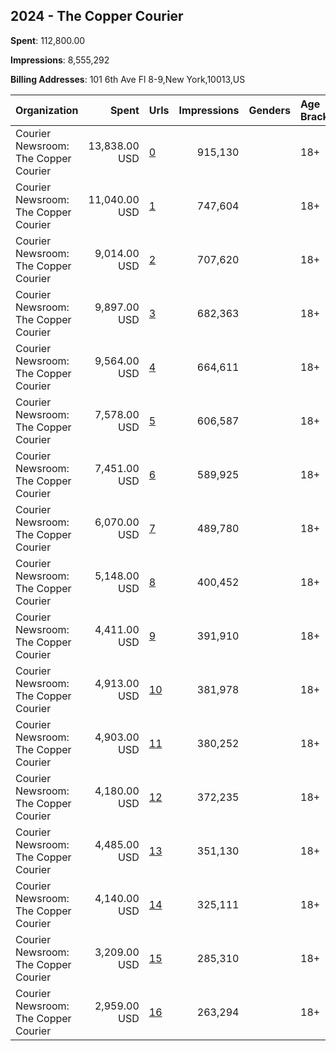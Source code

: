 ## 2024 - The Copper Courier 
**Spent**: 112,800.00

**Impressions**: 8,555,292

**Billing Addresses**: 101 6th Ave Fl 8-9,New York,10013,US

|Organization|Spent|Urls|Impressions|Genders|Age Brackets|Country Codes|
|:---|---:|:---|---:|:---|:---|:---|
|Courier Newsroom: The Copper Courier|13,838.00 USD|[0](https://www.snap.com/political-ads/asset/cd353ed06b6751ac3e2e686a929804d12d652f5da160bf6c13efed9659ec9232?mediaType=mp4)|915,130||18+|united states|
|Courier Newsroom: The Copper Courier|11,040.00 USD|[1](https://www.snap.com/political-ads/asset/c023648c7648f3aa83b86919741be32c028711d0132404fef91da1e7021d086d?mediaType=mp4)|747,604||18+|united states|
|Courier Newsroom: The Copper Courier|9,014.00 USD|[2](https://www.snap.com/political-ads/asset/8352f10e100f61c9bf34b488a54f8cb4127457aaed8cb158a076b11bc8b4e044?mediaType=mp4)|707,620||18+|united states|
|Courier Newsroom: The Copper Courier|9,897.00 USD|[3](https://www.snap.com/political-ads/asset/4594b9fdd834f9b53faf6f94e1dc035263c1b7292d09b5dda843575d7e2b650e?mediaType=mp4)|682,363||18+|united states|
|Courier Newsroom: The Copper Courier|9,564.00 USD|[4](https://www.snap.com/political-ads/asset/ccc23891f4fdbe54b944711d8644bc86135154531cc8305c17e66487ce7b7f5b?mediaType=mp4)|664,611||18+|united states|
|Courier Newsroom: The Copper Courier|7,578.00 USD|[5](https://www.snap.com/political-ads/asset/36ef4095fc0d1052cbf58e60e87634bf77c053361eb77d0624176061fe3cc8f0?mediaType=mp4)|606,587||18+|united states|
|Courier Newsroom: The Copper Courier|7,451.00 USD|[6](https://www.snap.com/political-ads/asset/375c6557045a39cebf575317c1c4979bab174c30c4847426157d637cf641b853?mediaType=mp4)|589,925||18+|united states|
|Courier Newsroom: The Copper Courier|6,070.00 USD|[7](https://www.snap.com/political-ads/asset/64ebd46d7bf997b95f2096ca1c1cb931e9eb4e85babe7ebc662697ee9fe65fd8?mediaType=mp4)|489,780||18+|united states|
|Courier Newsroom: The Copper Courier|5,148.00 USD|[8](https://www.snap.com/political-ads/asset/f74a39a08c18fffd9b0c635a95a058117068c306dce482c4c44368180e6e3139?mediaType=mp4)|400,452||18+|united states|
|Courier Newsroom: The Copper Courier|4,411.00 USD|[9](https://www.snap.com/political-ads/asset/ac00cf6737cb298b589ab60c48640fd9ac1525f33881ed091a577258bd3eceb4?mediaType=mp4)|391,910||18+|united states|
|Courier Newsroom: The Copper Courier|4,913.00 USD|[10](https://www.snap.com/political-ads/asset/b115b00098c7ebc9ab66444269068bddf8524c9883a8cb146ea4e891ab27a17b?mediaType=mp4)|381,978||18+|united states|
|Courier Newsroom: The Copper Courier|4,903.00 USD|[11](https://www.snap.com/political-ads/asset/7eef349d8766b753b3b7590f51ddf74077e89c78d21856c9b72cbcdb000f29dd?mediaType=mp4)|380,252||18+|united states|
|Courier Newsroom: The Copper Courier|4,180.00 USD|[12](https://www.snap.com/political-ads/asset/053959f2663ec557ec0d8d1a7f99726759da382d9310be6bdc31a5f5dd8d1c1d?mediaType=mp4)|372,235||18+|united states|
|Courier Newsroom: The Copper Courier|4,485.00 USD|[13](https://www.snap.com/political-ads/asset/f1725fc896bc8ae5dbb41a574b0b52f18cbc6b5c5ff2b23ac51ea3fc59083fb5?mediaType=mp4)|351,130||18+|united states|
|Courier Newsroom: The Copper Courier|4,140.00 USD|[14](https://www.snap.com/political-ads/asset/adfef4f6f92b39cbaae1f977d7939c06171fe50397a2df0cf799c9d09f345415?mediaType=mp4)|325,111||18+|united states|
|Courier Newsroom: The Copper Courier|3,209.00 USD|[15](https://www.snap.com/political-ads/asset/639bc3642c5cd4bc7dc2e51487816e8b1c7da1328b8b150e97f6c340fd856a93?mediaType=mp4)|285,310||18+|united states|
|Courier Newsroom: The Copper Courier|2,959.00 USD|[16](https://www.snap.com/political-ads/asset/94e3e7f78c27d0d1c7ade57c13ff3443ae36eadd4253ca646934ec75e9f0a93c?mediaType=mp4)|263,294||18+|united states|
